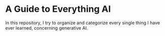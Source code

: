 # A Guide to Everything AI


In this repository, I try to organize and categorize every single thing I have ever learned, concerning generative AI.